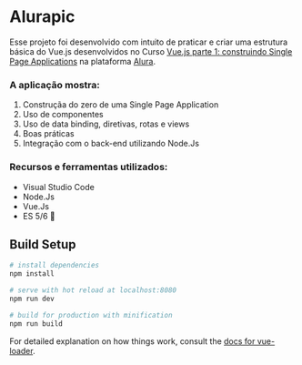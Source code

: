 # **Alurapic**

Esse projeto foi desenvolvido com intuito de praticar e criar uma estrutura básica do Vue.js desenvolvidos no  Curso [Vue.js parte 1: construindo Single Page Applications](https://cursos.alura.com.br/course/vue-parte1) na plataforma [Alura](https://cursos.alura.com.br/).

### A aplicação mostra:
1. Construçãa do zero de uma Single Page Application
2. Uso de componentes
3. Uso de data binding, diretivas, rotas e views
4. Boas práticas 
5. Integração com o back-end utilizando Node.Js 

### Recursos e ferramentas utilizados:
* Visual Studio Code 
* Node.Js 
* Vue.Js
* ES 5/6   <i class="fab fa-js"></i>




## Build Setup

``` bash
# install dependencies
npm install

# serve with hot reload at localhost:8080
npm run dev

# build for production with minification
npm run build
```

For detailed explanation on how things work, consult the [docs for vue-loader](http://vuejs.github.io/vue-loader).
